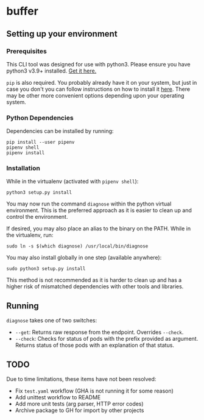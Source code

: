 # buffer

## Setting up your environment

### Prerequisites

This CLI tool was designed for use with python3. Please ensure you have python3
v3.9+ installed. [Get it here.](https://www.python.org/downloads/)

`pip` is also required. You probably already have it on your system, but just in
case you don't you can follow instructions on how to install it
[here](https://pip.pypa.io/en/stable/installing/). There may be other more
convenient options depending upon your operating system.

### Python Dependencies

Dependencies can be installed by running:

```
pip install --user pipenv
pipenv shell
pipenv install
```

### Installation

While in the virtualenv (activated with `pipenv shell`):

```
python3 setup.py install
```

You may now run the command `diagnose` within the python virtual environment.
This is the preferred approach as it is easier to clean up and control the
environment.

If desired, you may also place an alias to the binary on the PATH. While in the
virtualenv, run:

```
sudo ln -s $(which diagnose) /usr/local/bin/diagnose
```

You may also install globally in one step (available anywhere):

```
sudo python3 setup.py install
```

This method is not recommended as it is harder to clean up and has a higher risk
of mismatched dependencies with other tools and libraries.


## Running

`diagnose` takes one of two switches:

- `--get`: Returns raw response from the endpoint. Overrides `--check`.
- `--check`: Checks for status of pods with the prefix provided as argument.
             Returns status of those pods with an explanation of that status.


## TODO

Due to time limitations, these items have not been resolved:

- Fix `test.yaml` workflow (GHA is not running it for some reason)
- Add unittest workflow to README
- Add more unit tests (arg parser, HTTP error codes)
- Archive package to GH for import by other projects

